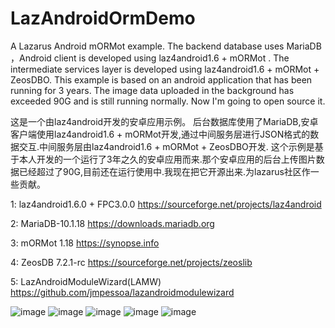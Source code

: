 # LazAndroidOrmDemo
A Lazarus Android mORMot example.
The backend database uses MariaDB ，Android client is developed using laz4android1.6 + mORMot .
The intermediate services layer is developed using laz4android1.6 + mORMot + ZeosDBO.
This example is based on an android application that has been running for 3 years. The image data uploaded in the background has exceeded 90G and is still running normally.
Now I'm going to open source it.

这是一个由laz4android开发的安卓应用示例。
后台数据库使用了MariaDB,安卓客户端使用laz4android1.6 + mORMot开发,通过中间服务层进行JSON格式的数据交互.中间服务层由laz4android1.6 + mORMot + ZeosDBO开发.
这个示例是基于本人开发的一个运行了3年之久的安卓应用而来.那个安卓应用的后台上传图片数据已经超过了90G,目前还在运行使用中.我现在把它开源出来.为lazarus社区作一些贡献。

1: laz4android1.6.0 + FPC3.0.0
https://sourceforge.net/projects/laz4android

2: MariaDB-10.1.18
https://downloads.mariadb.org

3: mORMot 1.18
https://synopse.info

4: ZeosDB 7.2.1-rc
https://sourceforge.net/projects/zeoslib

5: LazAndroidModuleWizard(LAMW)
https://github.com/jmpessoa/lazandroidmodulewizard

![image](https://github.com/shenxh/LazAndroidOrmDemo/blob/master/screenshots/20190411_221426.png)
![image](https://github.com/shenxh/LazAndroidOrmDemo/blob/master/screenshots/20190411_221444.png)
![image](https://github.com/shenxh/LazAndroidOrmDemo/blob/master/screenshots/20190411_221452.png)
![image](https://github.com/shenxh/LazAndroidOrmDemo/blob/master/screenshots/20190411_221501.png)
![image](https://github.com/shenxh/LazAndroidOrmDemo/blob/master/screenshots/20190411_221115.png)

